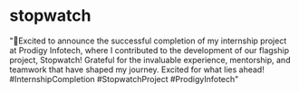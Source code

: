 # stopwatch

"🎉Excited to announce the successful completion of my internship project at Prodigy Infotech, where I contributed to the development of our flagship project, Stopwatch! Grateful for the invaluable experience, mentorship, and teamwork that have shaped my journey. Excited for what lies ahead! #InternshipCompletion #StopwatchProject #ProdigyInfotech"
